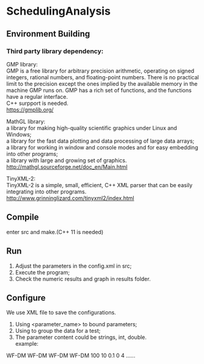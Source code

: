 # SchedulingAnalysis
## Environment Building
### Third party library dependency:<br/>
  GMP library:<br/>
    GMP is a free library for arbitrary precision arithmetic, operating on signed integers, rational numbers, and floating-point numbers. There is no practical limit to the precision except the ones implied by the available memory in the machine GMP runs on. GMP has a rich set of functions, and the functions have a regular interface.<br/>
    C++ surpport is needed.<br/>
    https://gmplib.org/<br/>

  MathGL library:<br/>
    a library for making high-quality scientific graphics under Linux and Windows;<br/>
    a library for the fast data plotting and data processing of large data arrays;<br/>
    a library for working in window and console modes and for easy embedding into other programs;<br/>
    a library with large and growing set of graphics.<br/>
    http://mathgl.sourceforge.net/doc_en/Main.html<br/>
    
  TinyXML-2:<br/>
    TinyXML-2 is a simple, small, efficient, C++ XML parser that can be easily integrating into other programs.<br/>
    http://www.grinninglizard.com/tinyxml2/index.html<br/>

## Compile
enter src and make.(C++ 11 is needed)<br/>

## Run
1. Adjust the parameters in the config.xml in src;
2. Execute the program;
3. Check the numeric results and graph in results folder.

## Configure
We use XML file to save the configurations.<br/>
1. Using <parameter_name> to bound parameters;<br/>
2. Using <data> to group the data for a test;<br/>
3. The parameter content could be strings, int, double.<br/>
example:<br/>
<parameters>
	<schedulability_test>
		<data TEST_TYPE="0">WF-DM</data>
		<data TEST_TYPE="1">WF-DM</data>
		<data TEST_TYPE="2">WF-DM</data>
		<data TEST_TYPE="8">WF-DM</data>
	</schedulability_test>
	<experiment_times>100</experiment_times>
	<lambda>
		<data>10</data>
	</lambda>
	<step>
		<data>0.1</data>
	</step>
	<init_utilization_range>
		<data>
			<min>0</min>
			<max>4</max>
		</data>
	</init_utilization_range>
	......
</parameters>


